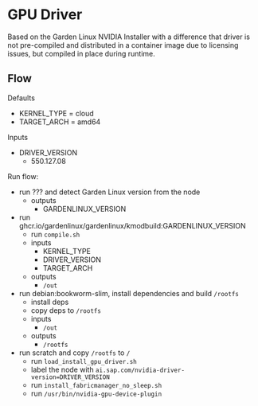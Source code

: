 # GPU Driver

Based on the Garden Linux NVIDIA Installer with a difference that driver is not pre-compiled and distributed
in a container image due to licensing issues, but compiled in place during runtime.

## Flow

Defaults
* KERNEL_TYPE = cloud
* TARGET_ARCH = amd64

Inputs
* DRIVER_VERSION
  * 550.127.08

Run flow:
* run ??? and detect Garden Linux version from the node
  * outputs
    * GARDENLINUX_VERSION
* run ghcr.io/gardenlinux/gardenlinux/kmodbuild:GARDENLINUX_VERSION
  * run `compile.sh`
  * inputs
    * KERNEL_TYPE
    * DRIVER_VERSION
    * TARGET_ARCH
  * outputs
    * `/out`
* run debian:bookworm-slim, install dependencies and build `/rootfs`
  * install deps
  * copy deps to `/rootfs`
  * inputs
    * `/out`
  * outputs
    * `/rootfs`
* run scratch and copy `/rootfs` to `/`
  * run `load_install_gpu_driver.sh` 
  * label the node with `ai.sap.com/nvidia-driver-version=DRIVER_VERSION`
  * run `install_fabricmanager_no_sleep.sh`
  * run `/usr/bin/nvidia-gpu-device-plugin`
